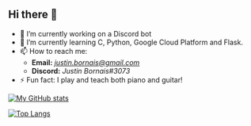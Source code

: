## Hi there 👋

- 🔭 I’m currently working on a Discord bot
- 🌱 I’m currently learning C, Python, Google Cloud Platform and Flask.
- 📫 How to reach me:
  - **Email:** *justin.bornais@gmail.com*
  - **Discord:** *Justin Bornais#3073*
- ⚡ Fun fact: I play and teach both piano and guitar!

[![My GitHub stats](https://github-readme-stats.vercel.app/api?username=Justin135&count_private=true&show_icons=true&include_all_commits=true&theme=merko)](https://github.com/Justin135/github-readme-stats)

[![Top Langs](https://github-readme-stats.vercel.app/api/top-langs/?username=Justin135&layout=compact&theme=merko)](https://github.com/Justin135/github-readme-stats)
